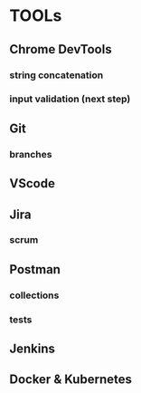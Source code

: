 # TOOLs

## Chrome DevTools
### string concatenation
### input validation (next step)

## Git
### branches

## VScode

## Jira
### scrum

## Postman
### collections
### tests

## Jenkins

## Docker & Kubernetes
